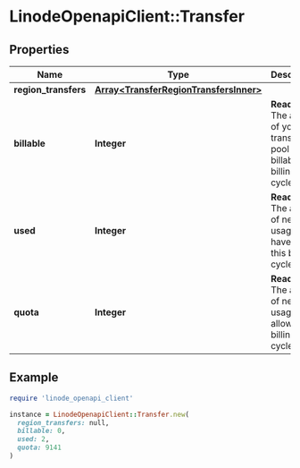 # LinodeOpenapiClient::Transfer

## Properties

| Name | Type | Description | Notes |
| ---- | ---- | ----------- | ----- |
| **region_transfers** | [**Array&lt;TransferRegionTransfersInner&gt;**](TransferRegionTransfersInner.md) |  | [optional] |
| **billable** | **Integer** | __Read-only__ The amount of your transfer pool that is billable this billing cycle. | [optional][readonly] |
| **used** | **Integer** | __Read-only__ The amount of network usage you have used this billing cycle. | [optional][readonly] |
| **quota** | **Integer** | __Read-only__ The amount of network usage allowed this billing cycle. | [optional][readonly] |

## Example

```ruby
require 'linode_openapi_client'

instance = LinodeOpenapiClient::Transfer.new(
  region_transfers: null,
  billable: 0,
  used: 2,
  quota: 9141
)
```


